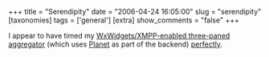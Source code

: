 +++
title = "Serendipity"
date = "2006-04-24 16:05:00"
slug = "serendipity"
[taxonomies]
tags = ['general']
[extra]
show_comments = "false"
+++

I appear to have timed my [WxWidgets/XMPP-enabled three-paned aggregator](http://philwilson.org/blog/2006/03/resources-for-writing-wxwidgets-xmpp.html "Resources for writing a WxWidgets, XMPP-aware Python aggregator") (which uses [Planet](http://www.planetplanet.org/) as part of the backend) [perfectly](http://www.intertwingly.net/blog/2006/04/23/Adding-Atom-support-to-PlanetPlanet "Adding Atom support to PlanetPlanet").
